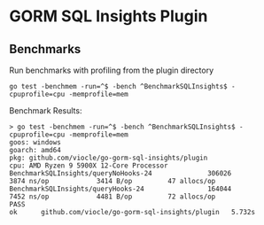 # GORM SQL Insights Plugin

## Benchmarks
Run benchmarks with profiling from the plugin directory
```
go test -benchmem -run=^$ -bench ^BenchmarkSQLInsights$ -cpuprofile=cpu -memprofile=mem
```
Benchmark Results:
```
> go test -benchmem -run=^$ -bench ^BenchmarkSQLInsights$ -cpuprofile=cpu -memprofile=mem
goos: windows
goarch: amd64
pkg: github.com/viocle/go-gorm-sql-insights/plugin
cpu: AMD Ryzen 9 5900X 12-Core Processor
BenchmarkSQLInsights/queryNoHooks-24              306026              3874 ns/op            3414 B/op         47 allocs/op
BenchmarkSQLInsights/queryHooks-24                164044              7452 ns/op            4481 B/op         72 allocs/op
PASS
ok      github.com/viocle/go-gorm-sql-insights/plugin   5.732s
```